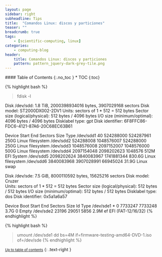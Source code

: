 ```yaml
---
layout: page
sidebar: right
subheadline: Tips
title:  "Comandos Linux: discos y particiones"
teaser: ""
breadcrumb: true
tags:
    - [scientific-computing, linux]
categories:
    - computing-blog
header:
    title: Comandos Linux: discos y particiones
    pattern: pattern_jquery-dark-grey-tile.png
---
```


<div class="panel radius" markdown="1">
#### Table of Contents
{:.no_toc }
*  TOC
{:toc}
</div>

{% highlight bash %}
> fdisk -l

Disk /dev/sdd: 1.8 TiB, 2000398934016 bytes, 3907029168 sectors
Disk model: ST2000DX002-2DV1
Units: sectors of 1 * 512 = 512 bytes
Sector size (logical/physical): 512 bytes / 4096 bytes
I/O size (minimum/optimal): 4096 bytes / 4096 bytes
Disklabel type: gpt
Disk identifier: 6F8FFC86-FDC6-4121-87A6-20C68EC63B61

Device          Start        End    Sectors   Size Type
/dev/sdd1          40  524288000  524287961   250G Linux filesystem
/dev/sdd2   524288008 1048576007  524288000   250G Linux filesystem
/dev/sdd3  1048576008 2097152007 1048576000   500G Linux filesystem
/dev/sdd4  2097154048 2098202623    1048576   512M EFI System
/dev/sdd5  2098202624 3840083967 1741881344 830.6G Linux filesystem
/dev/sdd6  3840083968 3907028991   66945024  31.9G Linux swap


Disk /dev/sde: 7.5 GiB, 8000110592 bytes, 15625216 sectors
Disk model: Cruzer          
Units: sectors of 1 * 512 = 512 bytes
Sector size (logical/physical): 512 bytes / 512 bytes
I/O size (minimum/optimal): 512 bytes / 512 bytes
Disklabel type: dos
Disk identifier: 0x5a1a6a57

Device     Boot Start     End Sectors  Size Id Type
/dev/sde1  *        0 7733247 7733248  3.7G  0 Empty
/dev/sde2       23196   29051    5856  2.9M ef EFI (FAT-12/16/32)
{% endhighlight %}


{% highlight bash %}
> umount /dev/sde1
> dd bs=4M if=firmware-testing-amd64-DVD-1.iso of=/dev/sde
{% endhighlight %}






<small markdown="1">[Up to table of contents](#toc)</small>
{: .text-right }



</div><!-- /.medium-8.columns -->
</div><!-- /.row -->

